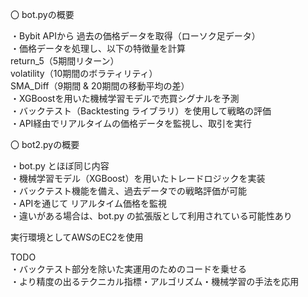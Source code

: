 〇 bot.pyの概要  
  
・Bybit APIから 過去の価格データを取得（ローソク足データ）  
・価格データを処理し、以下の特徴量を計算  
return_5（5期間リターン）  
volatility（10期間のボラティリティ）  
SMA_Diff（9期間 & 20期間の移動平均の差）  
・XGBoostを用いた機械学習モデルで売買シグナルを予測  
・バックテスト（Backtesting ライブラリ）を使用して戦略の評価  
・API経由でリアルタイムの価格データを監視し、取引を実行  
  
〇 bot2.pyの概要  
  
・bot.py とほぼ同じ内容  
・機械学習モデル（XGBoost）を用いたトレードロジックを実装  
・バックテスト機能を備え、過去データでの戦略評価が可能  
・APIを通じて リアルタイム価格を監視  
・違いがある場合は、bot.py の拡張版として利用されている可能性あり  

実行環境としてAWSのEC2を使用  
  
TODO  
・バックテスト部分を除いた実運用のためのコードを乗せる  
・より精度の出るテクニカル指標・アルゴリズム・機械学習の手法を応用  
